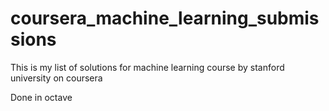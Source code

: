 # coursera_machine_learning_submissions
This is my list of solutions for machine learning course by stanford university on coursera

Done in octave
